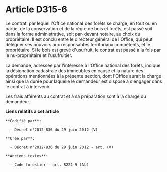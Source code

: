 # Article D315-6

Le contrat, par lequel l'Office national des forêts se charge, en tout ou en partie, de la conservation et de la régie de
bois et forêts, est passé soit dans la forme administrative, soit par-devant notaire, au choix du propriétaire. Il est conclu
entre le directeur général de l'Office, qui peut déléguer ses pouvoirs aux responsables territoriaux compétents, et le
propriétaire. Si le bois est grevé d'usufruit, le contrat est passé à la fois par le nu-propriétaire et l'usufruitier.

La demande, adressée par l'intéressé à l'Office national des forêts, indique la désignation cadastrale des immeubles en cause
et la nature des opérations mentionnées à la présente section, dont l'Office aurait la charge ainsi que la durée pour
laquelle le demandeur est disposé à s'engager dans le contrat à intervenir.

Les frais afférents au contrat et à sa préparation sont à la charge du demandeur.

**Liens relatifs à cet article**

	**Codifié par**:

	  - Décret n°2012-836 du 29 juin 2012 (V)

	**Créé par**:

	  - Décret n°2012-836 du 29 juin 2012 - art. (V)

	**Anciens textes**:

	  - Code forestier - art. R224-9 (Ab)
